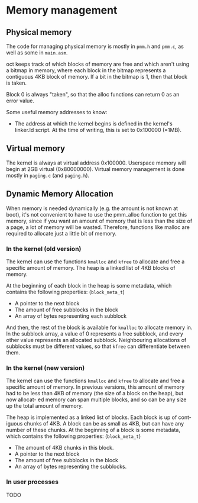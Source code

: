 # Memory management

## Physical memory

The code for managing physical memory is mostly in `pmm.h` and `pmm.c`,
as well as some in `main.asm`.

oct keeps track of which blocks of memory are free and which aren't using
a bitmap in memory, where each block in the bitmap represents a contiguous
4KB block of memory. If a bit in the bitmap is 1, then that block is taken.

Block 0 is always "taken", so that the alloc functions can return 0 as an
error value.

Some useful memory addresses to know:
 - The address at which the kernel begins is defined in the kernel's linker.ld 
    script. At the time of writing, this is set to 0x100000 (=1MB).

## Virtual memory

The kernel is always at virtual address 0x100000. Userspace memory will begin
at 2GB virtual (0x80000000). Virtual memory management is done mostly in
`paging.c` (and `paging.h`).

## Dynamic Memory Allocation

When memory is needed dynamically (e.g. the amount is not known at boot),
it's not convenient to have to use the pmm_alloc function to get this memory,
since if you want an amount of memory that is less than the size of a page,
a lot of memory will be wasted. Therefore, functions like malloc are required
to allocate just a little bit of memory.

### In the kernel (old version)

The kernel can use the functions `kmalloc` and `kfree` to allocate and free a
specific amount of memory. The heap is a linked list of 4KB blocks of memory.

At the beginning of each block in the heap is some metadata, which contains the
following properties: (`block_meta_t`)

 - A pointer to the next block
 - The amount of free subblocks in the block
 - An array of bytes representing each subblock

And then, the rest of the block is available for `kmalloc` to allocate memory
in. In the subblock array, a value of 0 represents a free subblock, and every
other value represents an allocated subblock. Neighbouring allocations of
subblocks must be different values, so that `kfree` can differentiate between
them.

### In the kernel (new version)

The kernel can use the functions `kmalloc` and `kfree` to allocate and free a
specific amount of memory. In previous versions, this amount of memory had to
be less than 4KB of memory (the size of a block on the heap), but now allocat-
ed memory can span multiple blocks, and so can be any size up the total amount
of memory.

The heap is implemented as a linked list of blocks. Each block is up of cont-
iguous chunks of 4KB. A block can be as small as 4KB, but can have any number
of these chunks. At the beginning of a block is some metadata, which contains
the following properties: (`block_meta_t`)

 - The amount of 4KB chunks in this block.
 - A pointer to the next block
 - The amount of free subblocks in the block
 - An array of bytes representing the subblocks.

### In user processes

TODO